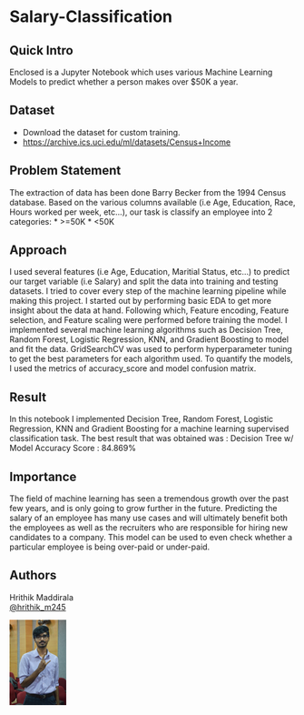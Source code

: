 # Salary-Classification

## Quick Intro
Enclosed is a Jupyter Notebook which uses various Machine Learning Models to predict whether a person makes over $50K a year.

## Dataset
* Download the dataset for custom training.
* https://archive.ics.uci.edu/ml/datasets/Census+Income 

## Problem Statement
The extraction of data has been done Barry Becker from the 1994 Census database.
Based on the various columns available (i.e Age, Education, Race, Hours worked per week, etc...), our task is classify an employee into 2 categories: 
                                                                                                                                                    * &gt;=50K 
                                                                                                                                                    * <50K 

## Approach
I used several features (i.e Age, Education, Maritial Status, etc...) to predict our target variable (i.e Salary) and split the data into training and testing datasets.
I tried to cover every step of the machine learning pipeline while making this project. I started out by performing basic EDA to get more insight about the data at hand. Following which, Feature encoding, Feature selection, and Feature scaling were performed before training the model. I implemented several machine learning algorithms such as Decision Tree, Random Forest, Logistic Regression, KNN, and Gradient Boosting to model and fit the data. GridSearchCV was used to perform hyperparameter tuning to get the best parameters for each algorithm used. To quantify the models, I used the metrics of accuracy_score and model confusion matrix. 

## Result
In this notebook I implemented Decision Tree, Random Forest, Logistic Regression, KNN and Gradient Boosting for a machine learning supervised classification task. The best result that was obtained was : Decision Tree w/ Model Accuracy Score : 84.869%

## Importance
The field of machine learning has seen a tremendous growth over the past few years, and is only going to grow further in the future. 
Predicting the salary of an employee has many use cases and will ultimately benefit both the employees as well as the recruiters who are responsible for hiring new candidates to a company. This model can be used to even check whether a particular employee is being over-paid or under-paid.

## Authors

Hrithik Maddirala  
[@hrithik_m245](https://www.linkedin.com/in/hrithik-maddirala/)


<img src="DSC_0037-01-01.jpeg" width="100">
